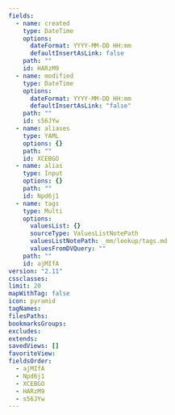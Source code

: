 ```yaml
---
fields:
  - name: created
    type: DateTime
    options:
      dateFormat: YYYY-MM-DD HH:mm
      defaultInsertAsLink: false
    path: ""
    id: HARzM9
  - name: modified
    type: DateTime
    options:
      dateFormat: YYYY-MM-DD HH:mm
      defaultInsertAsLink: "false"
    path: ""
    id: s56JYw
  - name: aliases
    type: YAML
    options: {}
    path: ""
    id: XCEBGO
  - name: alias
    type: Input
    options: {}
    path: ""
    id: Npd6j1
  - name: tags
    type: Multi
    options:
      valuesList: {}
      sourceType: ValuesListNotePath
      valuesListNotePath: _mm/lookup/tags.md
      valuesFromDVQuery: ""
    path: ""
    id: ajMIfA
version: "2.11"
cssclasses: 
limit: 20
mapWithTag: false
icon: pyramid
tagNames: 
filesPaths: 
bookmarksGroups: 
excludes: 
extends: 
savedViews: []
favoriteView: 
fieldsOrder:
  - ajMIfA
  - Npd6j1
  - XCEBGO
  - HARzM9
  - s56JYw
---
```

